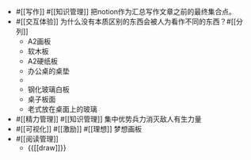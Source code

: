 - #[[写作]] #[[知识管理]] 把notion作为汇总写作文章之前的最终集合点。 
- #[[交互体验]] 为什么没有本质区别的东西会被人为看作不同的东西？#[[分列]]
    - A2画板 
    - 软木板
    - A2硬纸板
    - 办公桌的桌垫
    - 
    - 钢化玻璃白板
    - 桌子板面
    - 老式放在桌面上的玻璃
- #[[精力管理]] #[[知识管理]] 集中优势兵力消灭敌人有生力量
- #[[可视化]] #[[激励]] #[[理想]] 梦想画板
- #[[阅读管理]]
    - {{[[draw]]}}
